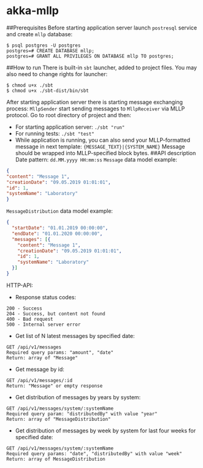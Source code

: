 # akka-mllp

##Prerequisites
Before starting application server launch `postresql` service and create `mllp` database:
```
$ psql postgres -U postgres
postgres=# CREATE DATABASE mllp;
postgres=# GRANT ALL PRIVILEGES ON DATABASE mllp TO postgres;
```
##How to run
There is built-in `sbt` launcher, added to project files. You may also need to change rights for launcher:
```
$ chmod u+x ./sbt
$ chmod u+x ./sbt-dist/bin/sbt
```
After starting application server there is starting message exchanging process:
`MllpSender` start sending messages to `MllpReceiver` via MLLP protocol.
Go to root directory of project and then:
* For starting application server:
`./sbt "run"`
* For running tests:
`./sbt "test"`
* While application is running, you can also send your MLLP-formatted message in next template:
`{MESSAGE_TEXT}|{SYSTEM_NAME}`
Message should be wrapped into MLLP-specified block bytes.
##API description
Date pattern: `dd.MM.yyyy HH:mm:ss`
`Message` data model example:
```json
{
"content": "Message 1",
"creationDate": "09.05.2019 01:01:01",
"id": 1,
"systemName": "Laboratory"
}
```
`MessageDistribution` data model example:
 
```json
{
  "startDate": "01.01.2019 00:00:00",
  "endDate": "01.01.2020 00:00:00",
  "messages": [{
    "content": "Message 1",
    "creationDate": "09.05.2019 01:01:01",
    "id": 1,
    "systemName": "Laboratory"
  }]
}
```
HTTP-API:
* Response status codes:
```
200 - Success
204 - Success, but content not found
400 - Bad request
500 - Internal server error
```
* Get list of N latest messages by specified date:
```
GET /api/v1/messages
Required query params: "amount", "date"
Return: array of "Message"
```
* Get message by id:
```
GET /api/v1/messages/:id
Return: "Message" or empty response
```
* Get distribution of messages by years by system:
```
GET /api/v1/messages/system/:systemName
Required query param: "distributedBy" with value "year"
Return: array of "MessageDistribution"
```
* Get distribution of messages by week by system for last four weeks for specified date:
```
GET /api/v1/messages/system/:systemName
Required query params: "date", "distributedBy" with value "week"
Return: array of MessageDistribution
```